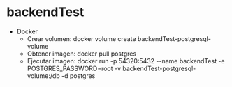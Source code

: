 # backendTest

- Docker
    - Crear volumen: docker volume create backendTest-postgresql-volume
    - Obtener imagen: docker pull postgres
    - Ejecutar imagen: docker run -p 54320:5432 --name backendTest -e POSTGRES_PASSWORD=root -v backendTest-postgresql-volume:/db -d postgres
